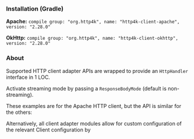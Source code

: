 ### Installation (Gradle)
**Apache:** ```compile group: "org.http4k", name: "http4k-client-apache", version: "2.28.0"```

**OkHttp:** ```compile group: "org.http4k", name: "http4k-client-okhttp", version: "2.28.0"```

### About
Supported HTTP client adapter APIs are wrapped to provide an `HttpHandler` interface in 1 LOC.

Activate streaming mode by passing a `ResponseBodyMode` (default is non-streaming).

These examples are for the Apache HTTP client, but the API is similar for the others:

<script src="https://gist-it.appspot.com/https://github.com/http4k/http4k/blob/master/src/docs/guide/modules/clients/example.kt"></script>

Alternatively, all client adapter modules allow for custom configuration of the relevant Client configuration by
